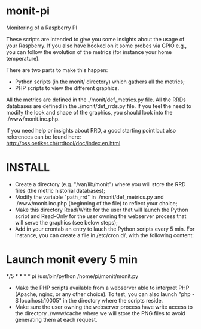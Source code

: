 monit-pi
========

Monitoring of a Raspberry PI


These scripts are intended to give you some insights about the usage
of your Raspberry. If you also have hooked on it some probes via GPIO
e.g., you can follow the evolution of the metrics (for instance your
home temperature).

There are two parts to make this happen:
   - Python scripts (in the monit/ directory) which gathers all the
     metrics;
   - PHP scripts to view the different graphics.

All the metrics are defined in the ./monit/def_metrics.py file. All the
RRDs databases are defined in the ./monit/def_rrds.py file. If you feel
the need to modify the look and shape of the graphics, you should look
into the ./www/monit.inc.php.

If you need help or insights about RRD, a good starting point but also
references can be found here: http://oss.oetiker.ch/rrdtool/doc/index.en.html


INSTALL
=======
   - Create a directory (e.g. "/var/lib/monit") where you will store the 
     RRD files (the metric  historial databases);
   - Modify the variable "path_rrd" in ./monit/def_metrics.py and 
     ./www/monit.inc.php (beginning of the file) to reflect your choice;
   - Make this directory Read/Write for the user that will launch the 
     Python script and Read-Only for the user owning the webserver process 
     that will serve the graphics (see below steps);
   - Add in your crontab an entry to lauch the Python scripts every 5 min. 
     For instance, you can create a file in /etc/cron.d/, with the following 
     content:

# Launch monit every 5 min

*/5 * * * *     pi      /usr/bin/python /home/pi/monit/monit.py

   - Make the PHP scripts available from a webserver able to interpret PHP 
     (Apache, nginx, or any other choice). To test, you can also launch 
     "php -S localhost:10005" in the directory where the scripts reside.
   - Make sure the user owning the webserver process have write access to
     the directory ./www/cache where we will store the PNG files to avoid
     generating them at each request.

